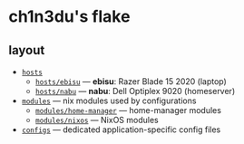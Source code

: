 # ch1n3du's flake

## layout
- [`hosts`](./hosts/) 
    + [`hosts/ebisu`](./hosts/ebisu) — **ebisu**: Razer Blade 15 2020 (laptop)
    + [`hosts/nabu`](./hosts/nabu) — **nabu**: Dell Optiplex 9020 (homeserver)
- [`modules`](./modules/) — nix modules used by configurations
    + [`modules/home-manager`](./modules/home-manager/) — home-manager modules
    + [`modules/nixos`](./modules/nixos/) — NixOS modules
- [`configs`](./configs/) — dedicated application-specific config files
